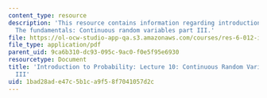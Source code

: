 ```yaml
---
content_type: resource
description: 'This resource contains information regarding introduction to probability:
  The fundamentals: Continuous random variables part III.'
file: https://ol-ocw-studio-app-qa.s3.amazonaws.com/courses/res-6-012-introduction-to-probability-spring-2018/1bad28ade47c5b1ca9f58f7041057d2c_MITRES_6_012S18_L10.pdf
file_type: application/pdf
parent_uid: 9ca6b310-dc93-095c-9ac0-f0e5f95e6930
resourcetype: Document
title: 'Introduction to Probability: Lecture 10: Continuous Random Variables Part
  III'
uid: 1bad28ad-e47c-5b1c-a9f5-8f7041057d2c
---
```

